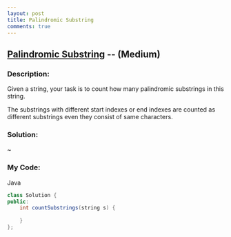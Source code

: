 ```yaml
---
layout: post
title: Palindromic Substring
comments: true
---
```


## [Palindromic Substring](https://leetcode.com/problems/palindromic-substrings/description/) -- (Medium)

### Description:
Given a string, your task is to count how many palindromic substrings in this string.  
  
The substrings with different start indexes or end indexes are counted as different substrings even they consist of same characters.
      
### Solution:
~
  
### My Code:
Java
```java
class Solution {
public:
    int countSubstrings(string s) {
        
    }
};
```
